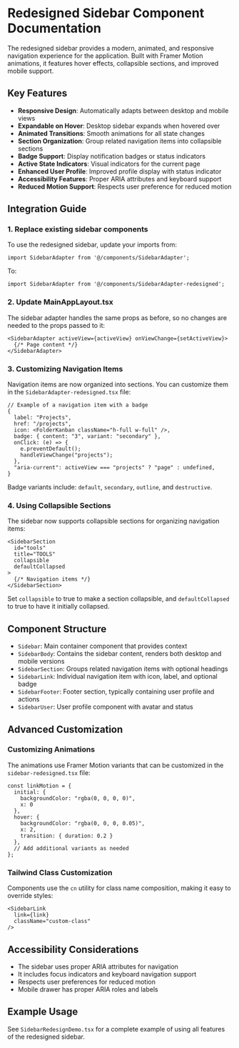 # Redesigned Sidebar Component Documentation

The redesigned sidebar provides a modern, animated, and responsive navigation experience for the application. Built with Framer Motion animations, it features hover effects, collapsible sections, and improved mobile support.

## Key Features

- **Responsive Design**: Automatically adapts between desktop and mobile views
- **Expandable on Hover**: Desktop sidebar expands when hovered over
- **Animated Transitions**: Smooth animations for all state changes
- **Section Organization**: Group related navigation items into collapsible sections
- **Badge Support**: Display notification badges or status indicators
- **Active State Indicators**: Visual indicators for the current page
- **Enhanced User Profile**: Improved profile display with status indicator
- **Accessibility Features**: Proper ARIA attributes and keyboard support
- **Reduced Motion Support**: Respects user preference for reduced motion

## Integration Guide

### 1. Replace existing sidebar components

To use the redesigned sidebar, update your imports from:

```tsx
import SidebarAdapter from '@/components/SidebarAdapter';
```

To:

```tsx
import SidebarAdapter from '@/components/SidebarAdapter-redesigned';
```

### 2. Update MainAppLayout.tsx

The sidebar adapter handles the same props as before, so no changes are needed to the props passed to it:

```tsx
<SidebarAdapter activeView={activeView} onViewChange={setActiveView}>
  {/* Page content */}
</SidebarAdapter>
```

### 3. Customizing Navigation Items

Navigation items are now organized into sections. You can customize them in the `SidebarAdapter-redesigned.tsx` file:

```tsx
// Example of a navigation item with a badge
{
  label: "Projects",
  href: "/projects",
  icon: <FolderKanban className="h-full w-full" />,
  badge: { content: "3", variant: "secondary" },
  onClick: (e) => {
    e.preventDefault();
    handleViewChange("projects");
  },
  "aria-current": activeView === "projects" ? "page" : undefined,
}
```

Badge variants include: `default`, `secondary`, `outline`, and `destructive`.

### 4. Using Collapsible Sections

The sidebar now supports collapsible sections for organizing navigation items:

```tsx
<SidebarSection 
  id="tools" 
  title="TOOLS" 
  collapsible 
  defaultCollapsed
>
  {/* Navigation items */}
</SidebarSection>
```

Set `collapsible` to true to make a section collapsible, and `defaultCollapsed` to true to have it initially collapsed.

## Component Structure

- `Sidebar`: Main container component that provides context
- `SidebarBody`: Contains the sidebar content, renders both desktop and mobile versions
- `SidebarSection`: Groups related navigation items with optional headings
- `SidebarLink`: Individual navigation item with icon, label, and optional badge
- `SidebarFooter`: Footer section, typically containing user profile and actions
- `SidebarUser`: User profile component with avatar and status

## Advanced Customization

### Customizing Animations

The animations use Framer Motion variants that can be customized in the `sidebar-redesigned.tsx` file:

```tsx
const linkMotion = {
  initial: { 
    backgroundColor: "rgba(0, 0, 0, 0)",
    x: 0 
  },
  hover: { 
    backgroundColor: "rgba(0, 0, 0, 0.05)",
    x: 2,
    transition: { duration: 0.2 } 
  },
  // Add additional variants as needed
};
```

### Tailwind Class Customization

Components use the `cn` utility for class name composition, making it easy to override styles:

```tsx
<SidebarLink 
  link={link} 
  className="custom-class" 
/>
```

## Accessibility Considerations

- The sidebar uses proper ARIA attributes for navigation
- It includes focus indicators and keyboard navigation support
- Respects user preferences for reduced motion
- Mobile drawer has proper ARIA roles and labels

## Example Usage

See `SidebarRedesignDemo.tsx` for a complete example of using all features of the redesigned sidebar.